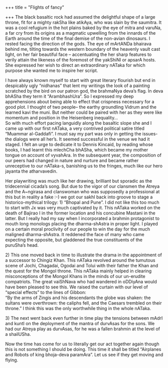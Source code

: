 +++
title = "Flights of fancy"

+++
The black basaltic rock had assumed the delightful shape of a large
throne, fit for a mighty rakSha like atikAya, who was slain by the
saumitra. It was a cool refugium in the hot plains baked by the eye of
mitra and varuNa, a far cry from its origins as a magmatic upwelling
from the innards of the Earth around the time of the final demise of the
non-avian dinosaurs. I rested facing the direction of the gods. The eye
of mArtANDa bhairava behind me, tilting towards the western boundary of
the heavenly vault cast light, on her fair beautiful face – accentuating
the her sharp features to verily attain the likeness of the foremost of
the yakShiNI or apsarA hosts. She expressed her wish to direct an
extraordinary nATaka for which purpose she wanted me to inspire her
script.

I have always known myself to start with great literary flourish but end
in despicably ugly “nidhanas” that lent my writings the look of a
painting scratched by the bird on our patron god, the brahmaNya deva’s
flag. In deva bhASha they term it “ArambhashUra”. So I expressed my deep
apprehensions about being able to effect that crispness necessary for a
good plot. I thought of two people– the earthy groundling Vidrum and the
learned kavi the muni. But neither could be paired with her as they were
like momentum and position in the Heisenberg inequality…  
So with much effort pacing languidly along the basaltic slope she and I
came up with our first nATaka, a very contrived political satire titled
“Muammar al-Gaddafi”. I must say my part was only in getting the
issues- the dialogs were all her’s. It seemed successful in the venue we
had it staged. I felt an urge to dedicate it to Dennis Kincaid, by
reading whose books, I had learnt this mlechCha bhASha, which became my
mother tongue on account of vyvahAra. In the subsequent year, the
composition of our peers had changed in nature and nurture and became
rather unreceptive to our nATaka-s, banishing us to the fringes, much
like our hero jayanta the atharvavedin.

Her playwriting was much like her drawing, brilliant but sporadic as the
tridecennial cicada’s song. But due to the vigor of our clansmen the
Atreya and the A\~ngirasa and clanswoman who was supposedly a
professional at this but in reality a fake :-) we got our sakhI back
into groove to stage a historico-mythical trilogy: 1) “Bhopal and Pune”.
I did not like this too much to start with Jx was very much captivated
by it. This nATaka worked on the death of Bajirao I in the former
location and his concubine Mastani in the latter. But I really had my
say when I incorporated a brahmin protagonist to mouth long monologs
placing the dharma-shAstra in proper light. I played on a certain moral
proclivity of our people to win the day for the much maligned
dharma-shAstra. It reddened the face of many who came expecting the
opposite, but gladdened the true constituents of the puruSha’s head.

2\) This one moved back in time to illustrate the drama in the
appointment of a successor to Chingiz Khan. This nATaka revolved around
the tumutous scene of Jochi, Chagadai, Ogodai and Tolui with their
father the Khan and the quest for the Mongol throne. This nATaka mainly
helped in clearing misconceptions of the Mongol Khans in the minds of
our un-erudite compatriots. The great vaiShNava who had wandered in
oDDiyAna would have been pleased to see this. We raised the curtain with
our level of “special effects” to the lines of Gibbon:  
“By the arms of Zingis and his descendants the globe was shaken: the
sultans were overthrown: the caliphs fell, and the Caesars trembled on
their throne.” I think this was the only worthwhile thing in the whole
nATaka.

3\) The next went back even further in time play the tensions between
mAdrI and kuntI on the deployment of the mantra of durvAsas for the
sons. We had our Atreya play as durvAsas, for he was a fallen brahmin at
the level of a shailUSha.

Now the time has come for us to literally get our act together again
though this is not something I should be doing. This time it shall be
titled “Airplanes and Robots of king bhoja-deva paramAra”. Let us see if
they get moving and flying.
